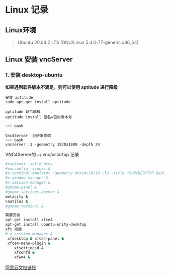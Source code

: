 # Linux 记录
## Linux环境

> Ubuntu 20.04.2 LTS (GNU/Linux 5.4.0-77-generic x86_64)

## Linux 安装 vncServer

### 1. 安装 desktop-ubuntu

**如果遇到软件版本不满足，则可以使用 aptitude 进行降级**

~~~
安装 aptitude
sudo apt-get install aptitude

aptitude 命令解释
aptitude install 包名=包的版本号  

~~~ bash

Vnc4Server  分辨率修改
~~~ bash
vncserver :1 -geometry 1920x1080 -depth 24
~~~

VNC4Server的 ~/.vnc/xstartup 记录
~~~ bash
#xsetroot -solid grey
#vncconfig -iconic &
#x-terminal-emulator -geometry 80x24+10+10 -ls -title "$VNCDESKTOP Desktop" &
#x-window-manager &
#x-session-manager &
#gnome-panel &
#gnome-settings-daemon &
metacity &
nautilus &
#gnome-terminal &

需要安装
apt-get install xfce4
apt-get install ubuntu-unity-desktop
xfc 桌面
# x-session-manager &
 xfdesktop & xfce4-panel &
 xfce4-menu-plugin &
    xfsettingsd &
    xfconfd &
    xfwm4 &
~~~

[阿里云文档链接](https://help.aliyun.com/document_detail/59330.html?spm=a2c4g.11186623.6.607.39ca5c3e8LNu7a)
